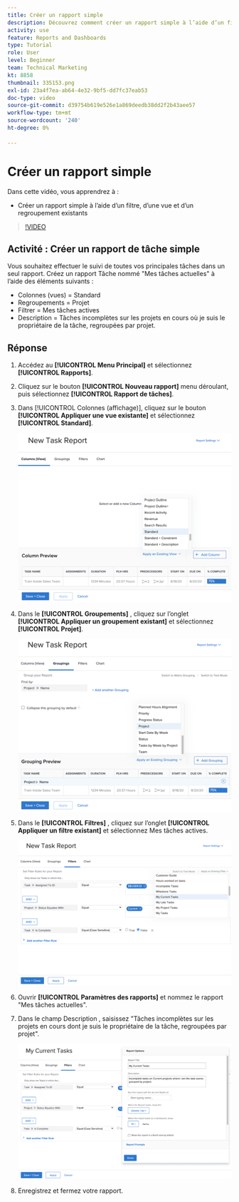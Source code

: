 ```yaml
---
title: Créer un rapport simple
description: Découvrez comment créer un rapport simple à l’aide d’un filtre, d’une vue et d’un regroupement existants dans Workfront.
activity: use
feature: Reports and Dashboards
type: Tutorial
role: User
level: Beginner
team: Technical Marketing
kt: 8858
thumbnail: 335153.png
exl-id: 23a4f7ea-ab64-4e32-9bf5-dd7fc37eab53
doc-type: video
source-git-commit: d39754b619e526e1a869deedb38dd2f2b43aee57
workflow-type: tm+mt
source-wordcount: '240'
ht-degree: 0%

---
```


# Créer un rapport simple

Dans cette vidéo, vous apprendrez à :

* Créer un rapport simple à l’aide d’un filtre, d’une vue et d’un regroupement existants

>[!VIDEO](https://video.tv.adobe.com/v/335153/?quality=12)

## Activité : Créer un rapport de tâche simple

Vous souhaitez effectuer le suivi de toutes vos principales tâches dans un seul rapport. Créez un rapport Tâche nommé &quot;Mes tâches actuelles&quot; à l’aide des éléments suivants :

* Colonnes (vues) = Standard
* Regroupements = Projet
* Filtrer = Mes tâches actives
* Description = Tâches incomplètes sur les projets en cours où je suis le propriétaire de la tâche, regroupées par projet.

## Réponse

1. Accédez au **[!UICONTROL Menu Principal]** et sélectionnez **[!UICONTROL Rapports]**.
1. Cliquez sur le bouton **[!UICONTROL Nouveau rapport]** menu déroulant, puis sélectionnez **[!UICONTROL Rapport de tâches]**.
1. Dans [!UICONTROL Colonnes (affichage)], cliquez sur le bouton **[!UICONTROL Appliquer une vue existante]** et sélectionnez **[!UICONTROL Standard]**.

   ![Image de l’écran de création de colonnes dans un rapport de tâche](assets/simple-task-report-columns.png)

1. Dans le **[!UICONTROL Groupements]** , cliquez sur l’onglet **[!UICONTROL Appliquer un groupement existant]** et sélectionnez **[!UICONTROL Projet]**.

   ![Image de l’écran de création de groupements dans un rapport de tâche](assets/simple-task-report-groupings.png)

1. Dans le **[!UICONTROL Filtres]** , cliquez sur l’onglet **[!UICONTROL Appliquer un filtre existant]** et sélectionnez Mes tâches actives.

   ![Image de l’écran de création de filtres dans un rapport de tâche](assets/simple-task-report-filters.png)

1. Ouvrir **[!UICONTROL Paramètres des rapports]** et nommez le rapport &quot;Mes tâches actuelles&quot;.
1. Dans le champ Description , saisissez &quot;Tâches incomplètes sur les projets en cours dont je suis le propriétaire de la tâche, regroupées par projet&quot;.

   ![Image de l’écran des paramètres du rapport dans un rapport de tâche](assets/simple-task-report-report-settings.png)

1. Enregistrez et fermez votre rapport.
